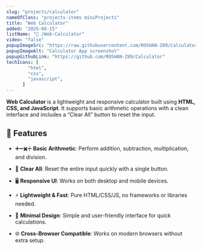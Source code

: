 ```yaml
---
slug: "projects/calculator"
nameOfClass: "projects-items miniProjects"
title: "Web Calculator"
added: "2025-08-15"
listName: "🧮 /Web-Calculator"
video: "false"
popupImageSrc: "https://raw.githubusercontent.com/ROSHAN-Z89/Calculator/main/calculator.png"
popupImageAlt: "Calculator App screenshot"
popupGithubLink: "https://github.com/ROSHAN-Z89/Calculator"
techIcons: [
        "html",
        "css",
        "javascript",
      ]
---
```


**Web Calculator** is a lightweight and responsive calculator built using **HTML, CSS, and JavaScript**. It supports basic arithmetic operations with a clean interface and includes a “Clear All” button to reset the input.

## 🚀 Features

- ➕➖✖️➗ **Basic Arithmetic**: Perform addition, subtraction, multiplication, and division.  

- 🧹 **Clear All**: Reset the entire input quickly with a single button.  

- 🖥️ **Responsive UI**: Works on both desktop and mobile devices.  

- ⚡ **Lightweight & Fast**: Pure HTML/CSS/JS, no frameworks or libraries needed.  

- 🎨 **Minimal Design**: Simple and user-friendly interface for quick calculations.  

- 🌐 **Cross-Browser Compatible**: Works on modern browsers without extra setup.
